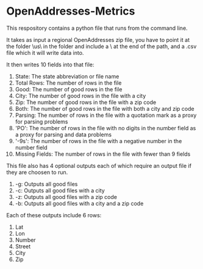 # OpenAddresses-Metrics

This respository contains a python file that runs from the command line.

It takes as input a regional OpenAddresses zip file, you have to point it at the folder \us\ in the folder and include a \ at the end of the path, and a .csv file which it will write data into.

It then writes 10 fields into that file:

1. State: The state abbreviation or file name
2. Total Rows: The number of rows in the file
3. Good: The number of good rows in the file
4. City: The number of good rows in the file with a city
5. Zip: The number of good rows in the file with a zip code
6. Both: The number of good rows in the file with both a city and zip code
7. Parsing: The number of rows in the file with a quotation mark as a proxy for parsing problems
8. 'PO': The number of rows in the file  with no digits in the number field as a proxy for parsing and data problems
9. '-9s': The number of rows in the file with a negative number in the number field
10. Missing Fields: The number of rows in the file with fewer than 9 fields

This file also has 4 optional outputs each of which require an output file if they are choosen to run.

1. -g: Outputs all good files
2. -c: Outputs all good files with a city
3. -z: Outputs all good files with a zip code
4. -b: Outputs all good files with a city and a zip code

Each of these outputs include 6 rows:

1. Lat
2. Lon
3. Number
4. Street
5. City
6. Zip
